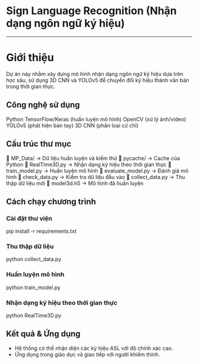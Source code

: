 # Sign Language Recognition (Nhận dạng ngôn ngữ ký hiệu)

---

# Giới thiệu
Dự án này nhằm xây dựng mô hình nhận dạng ngôn ngữ ký hiệu dựa trên học sâu, sử dụng 3D CNN và YOLOv5 để chuyển đổi ký hiệu thành văn bản trong thời gian thực.

## Công nghệ sử dụng
Python
TensorFlow/Keras (huấn luyện mô hình)
OpenCV (xử lý ảnh/video)
YOLOv5 (phát hiện bàn tay)
3D CNN (phân loại cử chỉ)

## Cấu trúc thư mục
📂 MP_Data/ → Dữ liệu huấn luyện và kiểm thử
📂 pycache/ → Cache của Python
📜 RealTime3D.py → Nhận dạng ký hiệu theo thời gian thực
📜 train_model.py → Huấn luyện mô hình
📜 evaluate_model.py → Đánh giá mô hình
📜 check_data.py → Kiểm tra dữ liệu đầu vào
📜 collect_data.py → Thu thập dữ liệu mới
📜 model3d.h5 → Mô hình đã huấn luyện

## Cách chạy chương trình
### Cài đặt thư viện

pip install -r requirements.txt
### Thu thập dữ liệu

python collect_data.py
### Huấn luyện mô hình

python train_model.py
### Nhận dạng ký hiệu theo thời gian thực

python RealTime3D.py

## Kết quả & Ứng dụng
- Hệ thống có thể nhận diện các ký hiệu ASL với độ chính xác cao.
- Ứng dụng trong giáo dục và giao tiếp với người khiếm thính.

